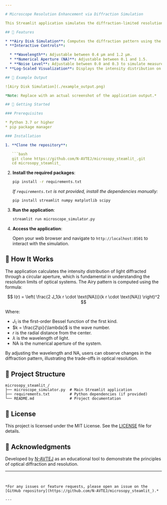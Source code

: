 ```yaml
---

# Microscope Resolution Enhancement via Diffraction Simulation

This Streamlit application simulates the diffraction-limited resolution of a microscope using the Airy disk model. It allows users to interactively explore how wavelength, numerical aperture (NA), and noise affect the point spread function (PSF) and resulting image intensity.

## 🔬 Features

* **Airy Disk Simulation**: Computes the diffraction pattern using the first-order Bessel function (J₁) to model the PSF of an optical system.
* **Interactive Controls**:

  * **Wavelength**: Adjustable between 0.4 µm and 1.2 µm.
  * **Numerical Aperture (NA)**: Adjustable between 0.1 and 1.5.
  * **Noise Level**: Adjustable between 0.0 and 0.3 to simulate measurement noise.
* **Log-Scaled Visualization**: Displays the intensity distribution on a logarithmic scale to highlight both central and peripheral features of the Airy pattern.

## 📸 Example Output

![Airy Disk Simulation](./example_output.png)

*Note: Replace with an actual screenshot of the application output.*

## 🚀 Getting Started

### Prerequisites

* Python 3.7 or higher
* pip package manager

### Installation

1. **Clone the repository**:

   ```bash
   git clone https://github.com/N-AVTEJ/microsopy_steamlit_.git
   cd microsopy_steamlit_
   ```

2. **Install the required packages**:

   ```bash
   pip install -r requirements.txt
   ```

   *If `requirements.txt` is not provided, install the dependencies manually:*

   ```bash
   pip install streamlit numpy matplotlib scipy
   ```

3. **Run the application**:

   ```bash
   streamlit run microscope_simulator.py
   ```

4. **Access the application**:

   Open your web browser and navigate to `http://localhost:8501` to interact with the simulation.

## 🧠 How It Works

The application calculates the intensity distribution of light diffracted through a circular aperture, which is fundamental in understanding the resolution limits of optical systems. The Airy pattern is computed using the formula:

$$
I(r) = \left( \frac{2 J_1(k r \cdot \text{NA})}{k r \cdot \text{NA}} \right)^2
$$

Where:

* $J_1$ is the first-order Bessel function of the first kind.
* $k = \frac{2\pi}{\lambda}$ is the wave number.
* $r$ is the radial distance from the center.
* $\lambda$ is the wavelength of light.
* $\text{NA}$ is the numerical aperture of the system.

By adjusting the wavelength and NA, users can observe changes in the diffraction pattern, illustrating the trade-offs in optical resolution.

## 📁 Project Structure

```
microsopy_steamlit_/
├── microscope_simulator.py  # Main Streamlit application
├── requirements.txt         # Python dependencies (if provided)
└── README.md                # Project documentation
```

## 📄 License

This project is licensed under the MIT License. See the [LICENSE](./LICENSE) file for details.

## 🙌 Acknowledgments

Developed by [N-AVTEJ](https://github.com/N-AVTEJ) as an educational tool to demonstrate the principles of optical diffraction and resolution.

---
```


*For any issues or feature requests, please open an issue on the [GitHub repository](https://github.com/N-AVTEJ/microsopy_steamlit_).*

---
